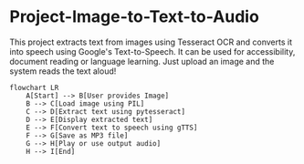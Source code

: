 # Project-Image-to-Text-to-Audio
This project extracts text from images using Tesseract OCR and converts it into speech using Google's Text-to-Speech. It can be used for accessibility, document reading or language learning. Just upload an image and the system reads the text aloud!

```mermaid
flowchart LR
    A[Start] --> B[User provides Image]
    B --> C[Load image using PIL]
    C --> D[Extract text using pytesseract]
    D --> E[Display extracted text]
    E --> F[Convert text to speech using gTTS]
    F --> G[Save as MP3 file]
    G --> H[Play or use output audio]
    H --> I[End]
```

